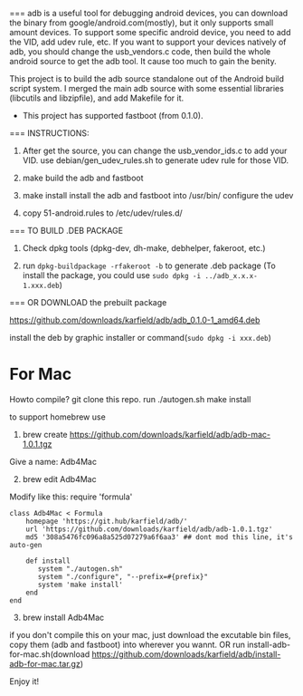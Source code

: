 ===
adb is a useful tool for debugging android devices, you can download the
binary from google/android.com(mostly), but it only supports small amount
devices. To support some specific android device, you need to add the VID,
add udev rule, etc.
If you want to support your devices natively of adb, you should change the
usb_vendors.c code, then build the whole android source to get the adb tool.
It cause too much to gain the benity.

This project is to build the adb source standalone out of the Android build
script system. I merged the main adb source with some essential libraries
(libcutils and libzipfile), and add Makefile for it.

* This project has supported fastboot (from 0.1.0).

===
INSTRUCTIONS:

1. After get the source, you can change the usb_vendor_ids.c to add your VID.
    use debian/gen_udev_rules.sh to generate udev rule for those VID.

2. make
    build the adb and fastboot

3. make install
    install the adb and fastboot into /usr/bin/ configure the udev

4. copy 51-android.rules to /etc/udev/rules.d/

===
TO BUILD .DEB PACKAGE

1. Check dpkg tools (dpkg-dev, dh-make, debhelper, fakeroot, etc.)

2. run `dpkg-buildpackage -rfakeroot -b` to generate .deb package
    (To install the package, you could use `sudo dpkg -i ../adb_x.x.x-1.xxx.deb`)

===
OR DOWNLOAD the prebuilt package

https://github.com/downloads/karfield/adb/adb_0.1.0-1_amd64.deb

install the deb by graphic installer or command(`sudo dpkg -i xxx.deb`)

For Mac
===

Howto compile?
git clone this repo. run
 ./autogen.sh
 make install

to support homebrew use
 1. brew create https://github.com/downloads/karfield/adb/adb-mac-1.0.1.tgz

Give a name: Adb4Mac

 2. brew edit Adb4Mac

Modify like this:
    require 'formula'

    class Adb4Mac < Formula
        homepage 'https://git.hub/karfield/adb/'
        url 'https://github.com/downloads/karfield/adb/adb-1.0.1.tgz'
        md5 '308a5476fc096a8a525d07279a6f6aa3' ## dont mod this line, it's auto-gen
        
        def install
           system "./autogen.sh"
           system "./configure", "--prefix=#{prefix}"
           system 'make install'
        end
    end

 3. brew install Adb4Mac

if you don't compile this on your mac, just download the excutable bin files,
   copy them (adb and fastboot) into wherever you wannt.
   OR run install-adb-for-mac.sh(download https://github.com/downloads/karfield/adb/install-adb-for-mac.tar.gz)

Enjoy it!
